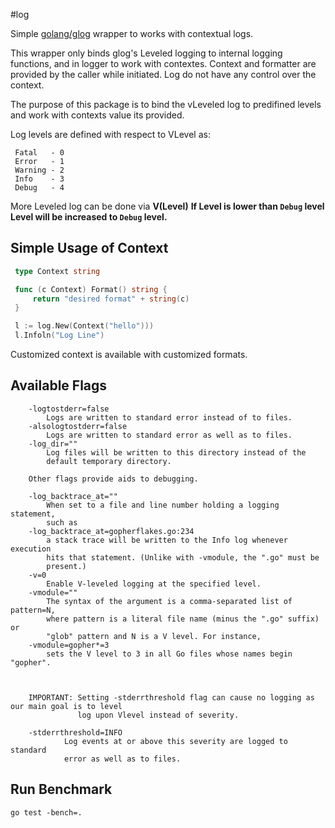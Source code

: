 #log

Simple [golang/glog](https://github.com/golang/glog) wrapper to works with contextual logs.

This wrapper only binds glog's Leveled logging to internal logging functions, and in logger
to work with contextes. Context and formatter are provided by the caller while initiated.
Log do not have any control over the context.

The purpose of this package is to bind the vLeveled log to predifined levels and work with
contexts value its provided.

Log levels  are defined with respect to VLevel as:
```
 Fatal   - 0
 Error   - 1
 Warning - 2
 Info    - 3
 Debug   - 4
```
 
More Leveled log can be done via
 **V(Level)**
 **If Level is lower than `Debug` level Level will be increased to `Debug` level.** 
 
 
## Simple Usage of Context
```go
 type Context string

 func (c Context) Format() string {
     return "desired format" + string(c)
 }

 l := log.New(Context("hello")))
 l.Infoln("Log Line")
```

Customized context is available with customized formats.

## Available Flags
```	
    -logtostderr=false
		Logs are written to standard error instead of to files.
	-alsologtostderr=false
		Logs are written to standard error as well as to files.
	-log_dir=""
		Log files will be written to this directory instead of the
		default temporary directory.

	Other flags provide aids to debugging.

	-log_backtrace_at=""
		When set to a file and line number holding a logging statement,
		such as
	-log_backtrace_at=gopherflakes.go:234
		a stack trace will be written to the Info log whenever execution
		hits that statement. (Unlike with -vmodule, the ".go" must be
		present.)
	-v=0
		Enable V-leveled logging at the specified level.
	-vmodule=""
		The syntax of the argument is a comma-separated list of pattern=N,
		where pattern is a literal file name (minus the ".go" suffix) or
		"glob" pattern and N is a V level. For instance,
	-vmodule=gopher*=3
		sets the V level to 3 in all Go files whose names begin "gopher".
    
    
    
    IMPORTANT: Setting -stderrthreshold flag can cause no logging as our main goal is to level
               log upon Vlevel instead of severity.
    
    -stderrthreshold=INFO
    		Log events at or above this severity are logged to standard
    		error as well as to files.    	
```

## Run Benchmark
```
go test -bench=.
```
